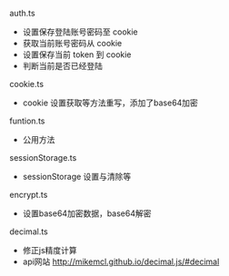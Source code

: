 auth.ts

- 设置保存登陆账号密码至 cookie
- 获取当前账号密码从 cookie
- 设置保存当前 token 到 cookie
- 判断当前是否已经登陆

cookie.ts
- cookie 设置获取等方法重写，添加了base64加密

funtion.ts 

- 公用方法

sessionStorage.ts
- sessionStorage 设置与清除等

encrypt.ts
- 设置base64加密数据，base64解密

decimal.ts
- 修正js精度计算
- api网站 http://mikemcl.github.io/decimal.js/#decimal

